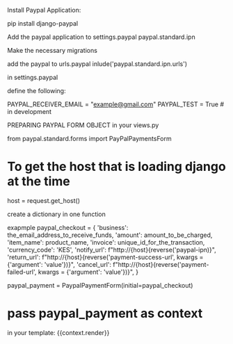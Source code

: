 
Install Paypal Application:

pip install django-paypal

Add the paypal application to settings.paypal
paypal.standard.ipn

Make the necessary migrations

add the paypal to  urls.paypal
inlude('paypal.standard.ipn.urls')

in settings.paypal

define the following:

PAYPAL_RECEIVER_EMAIL = "example@gmail.com"
PAYPAL_TEST = True # in development

PREPARING PAYPAL FORM OBJECT
in your views.py 

from paypal.standard.forms import PayPalPaymentsForm

# To get the host that is loading django at the time
host = request.get_host()

create a dictionary in one function

exapmple
paypal_checkout = {
    'business': the_email_address_to_receive_funds,
    'amount': amount_to_be_charged,
    'item_name': product_name,
    'invoice': unique_id_for_the_transaction,
    'currency_code': 'KES',
    'notify_url': f"http://{host}{reverse('paypal-ipn)}",
    'return_url': f"http://{host}{reverse('payment-success-url', kwargs = {'argument': 'value'})}",
    'cancel_url': f"http://{host}{reverse('payment-failed-url', kwargs = {'argument': 'value'})}",
}

paypal_payment = PaypalPaymentForm(initial=paypal_checkout)

# pass paypal_payment as context


in your template:
{{context.render}}